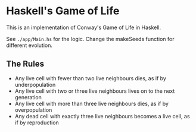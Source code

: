 # Haskell's Game of Life

This is an implementation of Conway's Game of Life in Haskell.

See `./app/Main.hs` for the logic. Change the makeSeeds function for different evolution.

## The Rules

- Any live cell with fewer than two live neighbours dies, as if by underpopulation
- Any live cell with two or three live neighbours lives on to the next generation
- Any live cell with more than three live neighbours dies, as if by overpopulation
- Any dead cell with exactly three live neighbours becomes a live cell, as if by reproduction
